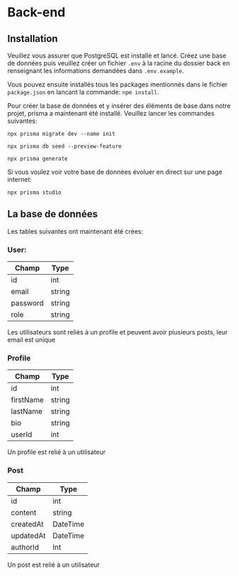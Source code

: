 # Back-end

## Installation
Veuillez vous assurer que PostgreSQL est installé et lancé. Créez une base de données puis veuillez créer un fichier `.env` à la racine du dossier back en renseignant les informations demandées dans `.env.example`.


Vous pouvez ensuite installés tous les packages mentionnés dans le fichier `package.json` en lancant la commande: `npm install`.


Pour créer la base de données et y insérer des éléments de base dans notre projet, prisma a maintenant été installé.
Veuillez lancer les commandes suivantes:

`npx prisma migrate dev --name init`

`npx prisma db seed --preview-feature`

`npx prisma generate`


Si vous voulez voir votre base de données évoluer en direct sur une page internet:

`npx prisma studio`


## La base de données
Les tables suivantes ont maintenant été crées:

### User:
Champ | Type
----- | ----
id | int
email | string
password | string
role | string

Les utilisateurs sont reliés à un profile et peuvent avoir plusieurs posts, leur email est unique

### Profile 
Champ | Type
----- | ----
id | int
firstName | string
lastName | string
bio | string
userId | int

Un profile est relié à un utilisateur

### Post 
Champ | Type
----- | ----
id | int
content | string
createdAt | DateTime
updatedAt | DateTime
authorId | Int

Un post est relié à un utilisateur

